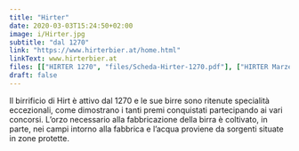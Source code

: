 ```yaml
---
title: "Hirter"
date: 2020-03-03T15:24:50+02:00
image: i/Hirter.jpg
subtitle: "dal 1270"
link: "https://www.hirterbier.at/home.html"
linkText: www.hirterbier.at
files: [["HIRTER 1270", "files/Scheda-Hirter-1270.pdf"], ["HIRTER Marzen", "files/Scheda-Hirter-Marzen.pdf"]]
draft: false
---
```


Il birrificio di Hirt è attivo dal 1270 e le sue birre sono ritenute specialità eccezionali, come dimostrano i tanti premi conquistati partecipando ai vari concorsi. L’orzo necessario alla fabbricazione della birra è coltivato, in parte, nei campi intorno alla fabbrica e l’acqua proviene da sorgenti situate in zone protette.